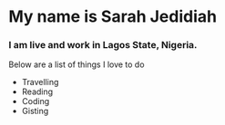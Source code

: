 # My name is Sarah Jedidiah
### I am live and work in Lagos State, Nigeria. 
Below are a list of things I love to do 
* Travelling
* Reading
* Coding
* Gisting 